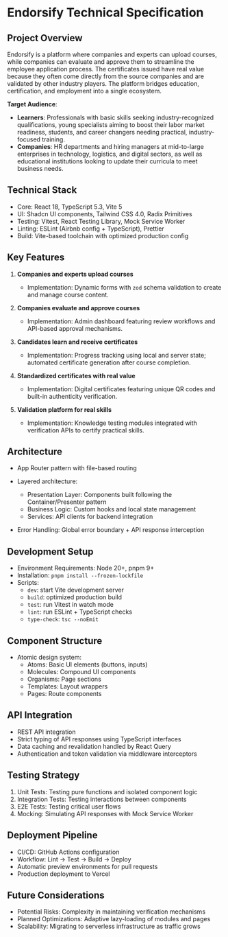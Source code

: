 # Endorsify Technical Specification

## Project Overview
Endorsify is a platform where companies and experts can upload courses, while companies can evaluate and approve them to streamline the employee application process. The certificates issued have real value because they often come directly from the source companies and are validated by other industry players. The platform bridges education, certification, and employment into a single ecosystem.

**Target Audience**:

- **Learners**: Professionals with basic skills seeking industry-recognized qualifications, young specialists aiming to boost their labor market readiness, students, and career changers needing practical, industry-focused training.
- **Companies**: HR departments and hiring managers at mid-to-large enterprises in technology, logistics, and digital sectors, as well as educational institutions looking to update their curricula to meet business needs.

## Technical Stack
- Core: React 18, TypeScript 5.3, Vite 5
- UI: Shadcn UI components, Tailwind CSS 4.0, Radix Primitives
- Testing: Vitest, React Testing Library, Mock Service Worker
- Linting: ESLint (Airbnb config + TypeScript), Prettier
- Build: Vite-based toolchain with optimized production config

## Key Features
1. **Companies and experts upload courses**  
   - Implementation: Dynamic forms with `zod` schema validation to create and manage course content.

2. **Companies evaluate and approve courses**  
   - Implementation: Admin dashboard featuring review workflows and API-based approval mechanisms.

3. **Candidates learn and receive certificates**  
   - Implementation: Progress tracking using local and server state; automated certificate generation after course completion.

4. **Standardized certificates with real value**  
   - Implementation: Digital certificates featuring unique QR codes and built-in authenticity verification.

5. **Validation platform for real skills**  
   - Implementation: Knowledge testing modules integrated with verification APIs to certify practical skills.

## Architecture
- App Router pattern with file-based routing
- Layered architecture:
  - Presentation Layer: Components built following the Container/Presenter pattern
  - Business Logic: Custom hooks and local state management
  - Services: API clients for backend integration

- Error Handling: Global error boundary + API response interception

## Development Setup
- Environment Requirements: Node 20+, pnpm 9+
- Installation: `pnpm install --frozen-lockfile`
- Scripts:
  - `dev`: start Vite development server
  - `build`: optimized production build
  - `test`: run Vitest in watch mode
  - `lint`: run ESLint + TypeScript checks
  - `type-check`: `tsc --noEmit`

## Component Structure
- Atomic design system:
  - Atoms: Basic UI elements (buttons, inputs)
  - Molecules: Compound UI components
  - Organisms: Page sections
  - Templates: Layout wrappers
  - Pages: Route components

## API Integration
- REST API integration
- Strict typing of API responses using TypeScript interfaces
- Data caching and revalidation handled by React Query
- Authentication and token validation via middleware interceptors

## Testing Strategy
1. Unit Tests: Testing pure functions and isolated component logic
2. Integration Tests: Testing interactions between components
3. E2E Tests: Testing critical user flows
4. Mocking: Simulating API responses with Mock Service Worker

## Deployment Pipeline
- CI/CD: GitHub Actions configuration
- Workflow: Lint → Test → Build → Deploy
- Automatic preview environments for pull requests
- Production deployment to Vercel

## Future Considerations
- Potential Risks: Complexity in maintaining verification mechanisms
- Planned Optimizations: Adaptive lazy-loading of modules and pages
- Scalability: Migrating to serverless infrastructure as traffic grows